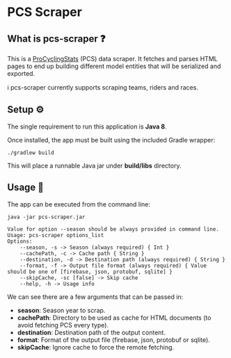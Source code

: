 # PCS Scraper

## What is pcs-scraper ❓

This is a [ProCyclingStats](https://www.procyclingstats.com/) (PCS) data scraper. It fetches and parses HTML pages to
end up building different model entities that will be serialized and exported.

ℹ️&nbsp;pcs-scraper currently supports scraping teams, riders and races.

## Setup ⚙️

The single requirement to run this application is **Java 8**.

Once installed, the app must be built using the included Gradle wrapper:

```shell
./gradlew build
```

This will place a runnable Java jar under **build/libs** directory.

## Usage 📙

The app can be executed from the command line:

```shell
java -jar pcs-scraper.jar
```

```shell
Value for option --season should be always provided in command line.
Usage: pcs-scraper options_list
Options: 
    --season, -s -> Season (always required) { Int }
    --cachePath, -c -> Cache path { String }
    --destination, -d -> Destination path (always required) { String }
    --format, -f -> Output file format (always required) { Value should be one of [firebase, json, protobuf, sqlite] }
    --skipCache, -sc [false] -> Skip cache 
    --help, -h -> Usage info
```

We can see there are a few arguments that can be passed in:

- **season**: Season year to scrap.
- **cachePath**: Directory to be used as cache for HTML documents (to avoid fetching PCS every type).
- **destination**: Destination path of the output content.
- **format**: Format of the output file (firebase, json, protobuf or sqlite).
- **skipCache**: Ignore cache to force the remote fetching.
